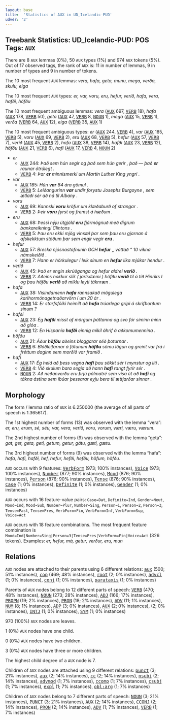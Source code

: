 ```yaml
---
layout: base
title:  'Statistics of AUX in UD_Icelandic-PUD'
udver: '2'
---
```


## Treebank Statistics: UD_Icelandic-PUD: POS Tags: `AUX`

There are 8 `AUX` lemmas (0%), 50 `AUX` types (1%) and 974 `AUX` tokens (5%).
Out of 17 observed tags, the rank of `AUX` is: 11 in number of lemmas, 9 in number of types and 9 in number of tokens.

The 10 most frequent `AUX` lemmas: <em>vera, hafa, geta, munu, mega, verða, skulu, eiga</em>

The 10 most frequent `AUX` types:  <em>er, var, voru, eru, hefur, verið, hafa, vera, hafði, höfðu</em>

The 10 most frequent ambiguous lemmas: <em>vera</em> (<tt><a href="is_pud-pos-AUX.html">AUX</a></tt> 697, <tt><a href="is_pud-pos-VERB.html">VERB</a></tt> 18), <em>hafa</em> (<tt><a href="is_pud-pos-AUX.html">AUX</a></tt> 178, <tt><a href="is_pud-pos-VERB.html">VERB</a></tt> 50), <em>geta</em> (<tt><a href="is_pud-pos-AUX.html">AUX</a></tt> 47, <tt><a href="is_pud-pos-VERB.html">VERB</a></tt> 8, <tt><a href="is_pud-pos-NOUN.html">NOUN</a></tt> 1), <em>mega</em> (<tt><a href="is_pud-pos-AUX.html">AUX</a></tt> 15, <tt><a href="is_pud-pos-VERB.html">VERB</a></tt> 1), <em>verða</em> (<tt><a href="is_pud-pos-VERB.html">VERB</a></tt> 64, <tt><a href="is_pud-pos-AUX.html">AUX</a></tt> 12), <em>eiga</em> (<tt><a href="is_pud-pos-VERB.html">VERB</a></tt> 35, <tt><a href="is_pud-pos-AUX.html">AUX</a></tt> 1)

The 10 most frequent ambiguous types:  <em>er</em> (<tt><a href="is_pud-pos-AUX.html">AUX</a></tt> 244, <tt><a href="is_pud-pos-VERB.html">VERB</a></tt> 4), <em>var</em> (<tt><a href="is_pud-pos-AUX.html">AUX</a></tt> 185, <tt><a href="is_pud-pos-VERB.html">VERB</a></tt> 5), <em>voru</em> (<tt><a href="is_pud-pos-AUX.html">AUX</a></tt> 69, <tt><a href="is_pud-pos-VERB.html">VERB</a></tt> 2), <em>eru</em> (<tt><a href="is_pud-pos-AUX.html">AUX</a></tt> 68, <tt><a href="is_pud-pos-VERB.html">VERB</a></tt> 5), <em>hefur</em> (<tt><a href="is_pud-pos-AUX.html">AUX</a></tt> 57, <tt><a href="is_pud-pos-VERB.html">VERB</a></tt> 7), <em>verið</em> (<tt><a href="is_pud-pos-AUX.html">AUX</a></tt> 45, <tt><a href="is_pud-pos-VERB.html">VERB</a></tt> 2), <em>hafa</em> (<tt><a href="is_pud-pos-AUX.html">AUX</a></tt> 38, <tt><a href="is_pud-pos-VERB.html">VERB</a></tt> 14), <em>hafði</em> (<tt><a href="is_pud-pos-AUX.html">AUX</a></tt> 23, <tt><a href="is_pud-pos-VERB.html">VERB</a></tt> 12), <em>höfðu</em> (<tt><a href="is_pud-pos-AUX.html">AUX</a></tt> 21, <tt><a href="is_pud-pos-VERB.html">VERB</a></tt> 6), <em>hafi</em> (<tt><a href="is_pud-pos-AUX.html">AUX</a></tt> 17, <tt><a href="is_pud-pos-VERB.html">VERB</a></tt> 4, <tt><a href="is_pud-pos-NOUN.html">NOUN</a></tt> 2)


* <em>er</em>
  * <tt><a href="is_pud-pos-AUX.html">AUX</a></tt> 244: <em>Það sem hún segir og það sem hún gerir , það — það <b>er</b> raunar ótrúlegt .</em>
  * <tt><a href="is_pud-pos-VERB.html">VERB</a></tt> 4: <em>Þar <b>er</b> minnismerki um Martin Luther King yngri .</em>
* <em>var</em>
  * <tt><a href="is_pud-pos-AUX.html">AUX</a></tt> 185: <em>Hún <b>var</b> 84 ára gömul .</em>
  * <tt><a href="is_pud-pos-VERB.html">VERB</a></tt> 5: <em>Leiðangurinn <b>var</b> undir forystu Josephs Burgoyne , sem ætlaði sér að ná til Albany .</em>
* <em>voru</em>
  * <tt><a href="is_pud-pos-AUX.html">AUX</a></tt> 69: <em>Kannski <b>voru</b> kröfur um klæðaburð of strangar .</em>
  * <tt><a href="is_pud-pos-VERB.html">VERB</a></tt> 2: <em>Þeir <b>voru</b> fyrst og fremst á hæðum .</em>
* <em>eru</em>
  * <tt><a href="is_pud-pos-AUX.html">AUX</a></tt> 68: <em>Þessi nýju útgjöld <b>eru</b> fjármögnuð með digrum bankareikningi Clintons .</em>
  * <tt><a href="is_pud-pos-VERB.html">VERB</a></tt> 5: <em>Þau eru ekki mjög vinsæl þar sem þau eru gjarnan á afskekktum stöðum þar sem engir vegir <b>eru</b> .</em>
* <em>hefur</em>
  * <tt><a href="is_pud-pos-AUX.html">AUX</a></tt> 57: <em>Breska njósnastofnunin GCH <b>hefur</b> „ vottað “ 10 vikna námskeiðið .</em>
  * <tt><a href="is_pud-pos-VERB.html">VERB</a></tt> 7: <em>Hann er hörkulegur í leik sínum en <b>hefur</b> líka mjúkar hendur .</em>
* <em>verið</em>
  * <tt><a href="is_pud-pos-AUX.html">AUX</a></tt> 45: <em>Það er engin skrúðganga og hefur aldrei <b>verið</b> .</em>
  * <tt><a href="is_pud-pos-VERB.html">VERB</a></tt> 2: <em>Aðeins nokkur slík ( jarlsdæmi ) höfðu <b>verið</b> til á tíð Hinriks I og þau höfðu <b>verið</b> að miklu leyti táknræn .</em>
* <em>hafa</em>
  * <tt><a href="is_pud-pos-AUX.html">AUX</a></tt> 38: <em>Vísindamenn <b>hafa</b> rannsakað mögulega karlhormónagetnaðarvörn í um 20 ár .</em>
  * <tt><a href="is_pud-pos-VERB.html">VERB</a></tt> 14: <em>Er starfsfólki heimilt að <b>hafa</b> trúarlega gripi á skrifborðum sínum ?</em>
* <em>hafði</em>
  * <tt><a href="is_pud-pos-AUX.html">AUX</a></tt> 23: <em>Ég <b>hafði</b> misst af mörgum þáttanna og svo fór síminn minn að glóa .</em>
  * <tt><a href="is_pud-pos-VERB.html">VERB</a></tt> 12: <em>En Hispanía <b>hafði</b> einnig mikil áhrif á aðkomumennina .</em>
* <em>höfðu</em>
  * <tt><a href="is_pud-pos-AUX.html">AUX</a></tt> 21: <em>Áður <b>höfðu</b> aðeins bloggarar séð þoturnar .</em>
  * <tt><a href="is_pud-pos-VERB.html">VERB</a></tt> 6: <em>Blóðleifarnar á fötunum <b>höfðu</b> sömu lögun og greint var frá í fréttum daginn sem morðið var framið .</em>
* <em>hafi</em>
  * <tt><a href="is_pud-pos-AUX.html">AUX</a></tt> 17: <em>Ég held að þess vegna <b>hafi</b> þau sökkt sér í mynstur og liti .</em>
  * <tt><a href="is_pud-pos-VERB.html">VERB</a></tt> 4: <em>Við skulum bara segja að hann <b>hafi</b> rangt fyrir sér .</em>
  * <tt><a href="is_pud-pos-NOUN.html">NOUN</a></tt> 2: <em>Að neðanverðu eru þrjú pálmatré sem vísa út að <b>hafi</b> og tákna ástina sem íbúar þessarar eyju bera til ættjarðar sinnar .</em>

## Morphology

The form / lemma ratio of `AUX` is 6.250000 (the average of all parts of speech is 1.365617).

The 1st highest number of forms (13) was observed with the lemma “vera”: <em>er, eru, erum, sé, séu, var, vera, verið, voru, vorum, væri, væru, værum</em>.

The 2nd highest number of forms (9) was observed with the lemma “geta”: <em>gat, get, geta, geti, getum, getur, gátu, gæti, gætu</em>.

The 3rd highest number of forms (9) was observed with the lemma “hafa”: <em>hafa, hafi, hafði, hef, hefur, hefði, hefðu, höfum, höfðu</em>.

`AUX` occurs with 9 features: <tt><a href="is_pud-feat-VerbForm.html">VerbForm</a></tt> (973; 100% instances), <tt><a href="is_pud-feat-Voice.html">Voice</a></tt> (973; 100% instances), <tt><a href="is_pud-feat-Number.html">Number</a></tt> (877; 90% instances), <tt><a href="is_pud-feat-Mood.html">Mood</a></tt> (876; 90% instances), <tt><a href="is_pud-feat-Person.html">Person</a></tt> (876; 90% instances), <tt><a href="is_pud-feat-Tense.html">Tense</a></tt> (876; 90% instances), <tt><a href="is_pud-feat-Case.html">Case</a></tt> (1; 0% instances), <tt><a href="is_pud-feat-Definite.html">Definite</a></tt> (1; 0% instances), <tt><a href="is_pud-feat-Gender.html">Gender</a></tt> (1; 0% instances)

`AUX` occurs with 16 feature-value pairs: `Case=Dat`, `Definite=Ind`, `Gender=Neut`, `Mood=Ind`, `Mood=Sub`, `Number=Plur`, `Number=Sing`, `Person=1`, `Person=2`, `Person=3`, `Tense=Past`, `Tense=Pres`, `VerbForm=Fin`, `VerbForm=Inf`, `VerbForm=Sup`, `Voice=Act`

`AUX` occurs with 18 feature combinations.
The most frequent feature combination is `Mood=Ind|Number=Sing|Person=3|Tense=Pres|VerbForm=Fin|Voice=Act` (326 tokens).
Examples: <em>er, hefur, má, getur, verður, eru, mun</em>


## Relations

`AUX` nodes are attached to their parents using 6 different relations: <tt><a href="is_pud-dep-aux.html">aux</a></tt> (500; 51% instances), <tt><a href="is_pud-dep-cop.html">cop</a></tt> (469; 48% instances), <tt><a href="is_pud-dep-root.html">root</a></tt> (2; 0% instances), <tt><a href="is_pud-dep-advcl.html">advcl</a></tt> (1; 0% instances), <tt><a href="is_pud-dep-conj.html">conj</a></tt> (1; 0% instances), <tt><a href="is_pud-dep-parataxis.html">parataxis</a></tt> (1; 0% instances)

Parents of `AUX` nodes belong to 12 different parts of speech: <tt><a href="is_pud-pos-VERB.html">VERB</a></tt> (470; 48% instances), <tt><a href="is_pud-pos-NOUN.html">NOUN</a></tt> (273; 28% instances), <tt><a href="is_pud-pos-ADJ.html">ADJ</a></tt> (166; 17% instances), <tt><a href="is_pud-pos-PROPN.html">PROPN</a></tt> (19; 2% instances), <tt><a href="is_pud-pos-PRON.html">PRON</a></tt> (18; 2% instances), <tt><a href="is_pud-pos-ADV.html">ADV</a></tt> (11; 1% instances), <tt><a href="is_pud-pos-NUM.html">NUM</a></tt> (8; 1% instances), <tt><a href="is_pud-pos-ADP.html">ADP</a></tt> (3; 0% instances), <tt><a href="is_pud-pos-AUX.html">AUX</a></tt> (2; 0% instances),  (2; 0% instances), <tt><a href="is_pud-pos-INTJ.html">INTJ</a></tt> (1; 0% instances), <tt><a href="is_pud-pos-SYM.html">SYM</a></tt> (1; 0% instances)

970 (100%) `AUX` nodes are leaves.

1 (0%) `AUX` nodes have one child.

0 (0%) `AUX` nodes have two children.

3 (0%) `AUX` nodes have three or more children.

The highest child degree of a `AUX` node is 7.

Children of `AUX` nodes are attached using 9 different relations: <tt><a href="is_pud-dep-punct.html">punct</a></tt> (3; 21% instances), <tt><a href="is_pud-dep-aux.html">aux</a></tt> (2; 14% instances), <tt><a href="is_pud-dep-cc.html">cc</a></tt> (2; 14% instances), <tt><a href="is_pud-dep-nsubj.html">nsubj</a></tt> (2; 14% instances), <tt><a href="is_pud-dep-advmod.html">advmod</a></tt> (1; 7% instances), <tt><a href="is_pud-dep-ccomp.html">ccomp</a></tt> (1; 7% instances), <tt><a href="is_pud-dep-csubj.html">csubj</a></tt> (1; 7% instances), <tt><a href="is_pud-dep-expl.html">expl</a></tt> (1; 7% instances), <tt><a href="is_pud-dep-obl-arg.html">obl:arg</a></tt> (1; 7% instances)

Children of `AUX` nodes belong to 7 different parts of speech: <tt><a href="is_pud-pos-NOUN.html">NOUN</a></tt> (3; 21% instances), <tt><a href="is_pud-pos-PUNCT.html">PUNCT</a></tt> (3; 21% instances), <tt><a href="is_pud-pos-AUX.html">AUX</a></tt> (2; 14% instances), <tt><a href="is_pud-pos-CCONJ.html">CCONJ</a></tt> (2; 14% instances), <tt><a href="is_pud-pos-PRON.html">PRON</a></tt> (2; 14% instances), <tt><a href="is_pud-pos-ADV.html">ADV</a></tt> (1; 7% instances), <tt><a href="is_pud-pos-VERB.html">VERB</a></tt> (1; 7% instances)

